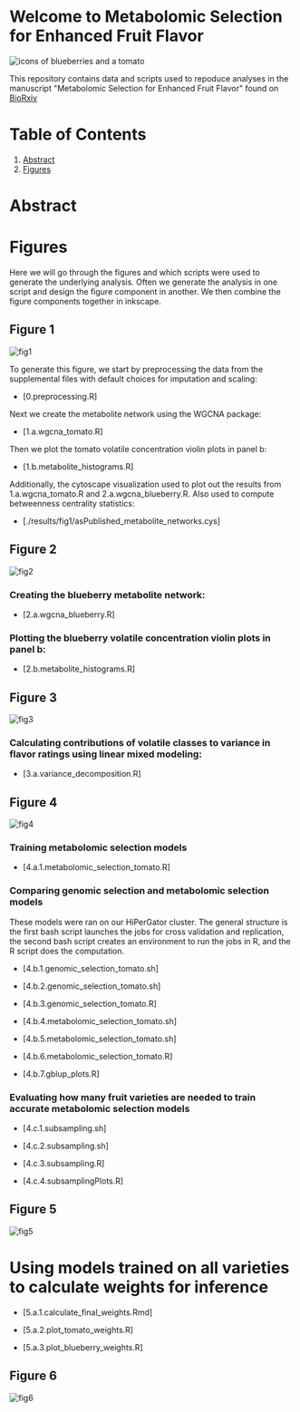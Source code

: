 # Welcome to Metabolomic Selection for Enhanced Fruit Flavor

![icons of blueberries and a tomato](./fruit_icons.svg)

This repository contains data and scripts used to repoduce analyses in the manuscript "Metabolomic Selection for Enhanced Fruit Flavor" found on [BioRxiv](https://www.biorxiv.org/content/10.1101/2020.09.17.302802v1.full)

# Table of Contents
1. [Abstract](#abstract)
2. [Figures](#figures)

# Abstract <a name="abstract"></a>

# Figures <a name="figures"></a>

Here we will go through the figures and which scripts were used to generate the underlying analysis. Often we generate the analysis in one script and design the figure component in another. We then combine the figure components together in inkscape.


## Figure 1 <a name="fig1"></a>

![fig1](./figures/svgs/fig1.svg)

To generate this figure, we start by preprocessing the data from the supplemental files with default choices for imputation and scaling:

* [0.preprocessing.R]   

Next we create the metabolite network using the WGCNA package:

* [1.a.wgcna_tomato.R]  

Then we plot the tomato volatile concentration violin plots in panel b:

* [1.b.metabolite_histograms.R]

Additionally, the cytoscape visualization used to plot out the results from 1.a.wgcna_tomato.R and 2.a.wgcna_blueberry.R. Also used to compute betweenness centrality statistics:

* [./results/fig1/asPublished_metabolite_networks.cys]



## Figure 2 <a name="fig2"></a>

![fig2](./figures/svgs/fig2.svg)

### Creating the blueberry metabolite network:

* [2.a.wgcna_blueberry.R]

### Plotting the blueberry volatile concentration violin plots in panel b:

* [2.b.metabolite_histograms.R]


## Figure 3 <a name="fig3"></a>

![fig3](./figures/svgs/fig3.svg)

### Calculating contributions of volatile classes to variance in flavor ratings using linear mixed modeling:

* [3.a.variance_decomposition.R]  


## Figure 4 <a name="fig4"></a>

![fig4](./figures/svgs/fig4.svg)

### Training metabolomic selection models

* [4.a.1.metabolomic_selection_tomato.R]

### Comparing genomic selection and metabolomic selection models

These models were ran on our HiPerGator cluster. The general structure is the first bash script launches the jobs for cross validation and replication, the second bash script creates an environment to run the jobs in R, and the R script does the computation.

* [4.b.1.genomic_selection_tomato.sh]

* [4.b.2.genomic_selection_tomato.sh]

* [4.b.3.genomic_selection_tomato.R]

* [4.b.4.metabolomic_selection_tomato.sh]

* [4.b.5.metabolomic_selection_tomato.sh]

* [4.b.6.metabolomic_selection_tomato.R]

* [4.b.7.gblup_plots.R]

### Evaluating how many fruit varieties are needed to train accurate metabolomic selection models

* [4.c.1.subsampling.sh]

* [4.c.2.subsampling.sh]

* [4.c.3.subsampling.R]

* [4.c.4.subsamplingPlots.R]


## Figure 5 <a name="fig5"></a>

![fig5](./figures/svgs/fig5.svg)

# Using models trained on all varieties to calculate weights for inference

* [5.a.1.calculate_final_weights.Rmd]

* [5.a.2.plot_tomato_weights.R]

* [5.a.3.plot_blueberry_weights.R]


## Figure 6 <a name="fig6"></a>

![fig6](./figures/svgs/fig6.svg)
